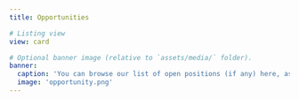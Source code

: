 ```yaml
---
title: Opportunities

# Listing view
view: card

# Optional banner image (relative to `assets/media/` folder).
banner:
  caption: 'You can browse our list of open positions (if any) here, as well as get an insight on the type of positions we typically advertise by browsing through our list of previous openings. We are also supportive of hosting strong PhD candidates and researchers supported by a personal fellowship/grant. **Please note:** applications for the listed positions need to be made through the Mass General Brigham (MGB) portal to be formally taken into acount.'
  image: 'opportunity.png'
---
```

